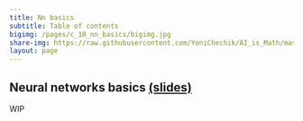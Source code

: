 ```yaml
---
title: Nn basics
subtitle: Table of contents
bigimg: /pages/c_10_nn_basics/bigimg.jpg
share-img: https://raw.githubusercontent.com/YoniChechik/AI_is_Math/master/docs/pages/c_10_nn_basics/bigimg.jpg
layout: page
---
```


## **Neural networks basics** [(slides)](/pages/c_10_nn_basics/nn_basics.pdf)

WIP

